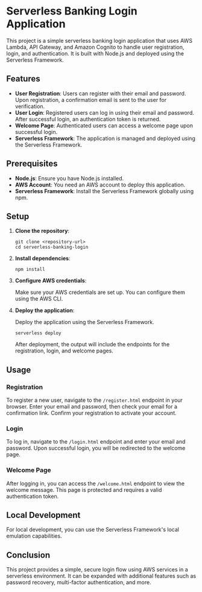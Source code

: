 # Serverless Banking Login Application

This project is a simple serverless banking login application that uses AWS Lambda, API Gateway, and Amazon Cognito to handle user registration, login, and authentication. It is built with Node.js and deployed using the Serverless Framework.

## Features

- **User Registration**: Users can register with their email and password. Upon registration, a confirmation email is sent to the user for verification.
- **User Login**: Registered users can log in using their email and password. After successful login, an authentication token is returned.
- **Welcome Page**: Authenticated users can access a welcome page upon successful login.
- **Serverless Framework**: The application is managed and deployed using the Serverless Framework.

## Prerequisites

- **Node.js**: Ensure you have Node.js installed.
- **AWS Account**: You need an AWS account to deploy this application.
- **Serverless Framework**: Install the Serverless Framework globally using npm.

## Setup

1. **Clone the repository**:

   ```
   git clone <repository-url>
   cd serverless-banking-login
   ```

2. **Install dependencies**:

   ```npm install```

3. **Configure AWS credentials**:

   Make sure your AWS credentials are set up. You can configure them using the AWS CLI.

4. **Deploy the application**:

   Deploy the application using the Serverless Framework.

   ```serverless deploy```

   After deployment, the output will include the endpoints for the registration, login, and welcome pages.

## Usage

### Registration

To register a new user, navigate to the `/register.html` endpoint in your browser. Enter your email and password, then check your email for a confirmation link. Confirm your registration to activate your account.

### Login

To log in, navigate to the `/login.html` endpoint and enter your email and password. Upon successful login, you will be redirected to the welcome page.

### Welcome Page

After logging in, you can access the `/welcome.html` endpoint to view the welcome message. This page is protected and requires a valid authentication token.

## Local Development

For local development, you can use the Serverless Framework's local emulation capabilities.

## Conclusion

This project provides a simple, secure login flow using AWS services in a serverless environment. It can be expanded with additional features such as password recovery, multi-factor authentication, and more.
